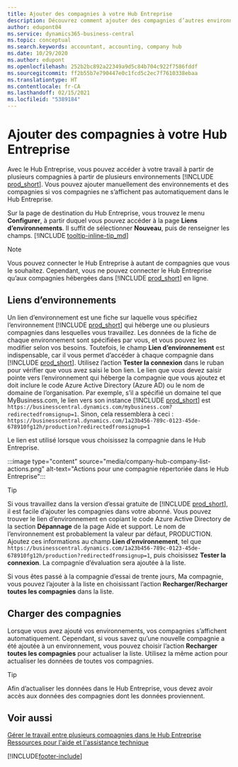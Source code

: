 ```yaml
---
title: Ajouter des compagnies à votre Hub Entreprise
description: Découvrez comment ajouter des compagnies d’autres environnements Business Central à votre Hub Entreprise afin de pouvoir gérer le travail dans tous les environnements.
author: edupont04
ms.service: dynamics365-business-central
ms.topic: conceptual
ms.search.keywords: accountant, accounting, company hub
ms.date: 10/29/2020
ms.author: edupont
ms.openlocfilehash: 252b2bc892a22349a9d5c84b704c922f7586fddf
ms.sourcegitcommit: ff2b55b7e790447e0c1fcd5c2ec7f7610338ebaa
ms.translationtype: HT
ms.contentlocale: fr-CA
ms.lasthandoff: 02/15/2021
ms.locfileid: "5389184"
---
```

# <a name="add-companies-to-your-company-hub"></a>Ajouter des compagnies à votre Hub Entreprise

Avec le Hub Entreprise, vous pouvez accéder à votre travail à partir de plusieurs compagnies à partir de plusieurs environnements [!INCLUDE [prod_short](includes/prod_short.md)]. Vous pouvez ajouter manuellement des environnements et des compagnies si vos compagnies ne s’affichent pas automatiquement dans le Hub Entreprise.  

Sur la page de destination du Hub Entreprise, vous trouvez le menu **Configurer**, à partir duquel vous pouvez accéder à la page **Liens d’environnements**. Il suffit de sélectionner **Nouveau**, puis de renseigner les champs. [!INCLUDE [tooltip-inline-tip_md](includes/tooltip-inline-tip_md.md)]  

> [!NOTE]
> Vous pouvez connecter le Hub Entreprise à autant de compagnies que vous le souhaitez. Cependant, vous ne pouvez connecter le Hub Entreprise qu’aux compagnies hébergées dans [!INCLUDE [prod_short](includes/prod_short.md)] en ligne.

## <a name="environment-links"></a>Liens d’environnements

Un lien d’environnement est une fiche sur laquelle vous spécifiez l’environnement [!INCLUDE [prod_short](includes/prod_short.md)] qui héberge une ou plusieurs compagnies dans lesquelles vous travaillez. Les données de la fiche de chaque environnement sont spécifiées par vous, et vous pouvez les modifier selon vos besoins. Toutefois, le champ **Lien d’environnement** est indispensable, car il vous permet d’accéder à chaque compagnie dans [!INCLUDE [prod_short](includes/prod_short.md)]. Utilisez l’action **Tester la connexion** dans le ruban pour vérifier que vous avez saisi le bon lien. Le lien que vous devez saisir pointe vers l’environnement qui héberge la compagnie que vous ajoutez et doit inclure le code Azure Active Directory (Azure AD) ou le nom de domaine de l’organisation. Par exemple, s’il a spécifié un domaine tel que MyBusiness.com, le lien vers son instance [!INCLUDE [prod_short](includes/prod_short.md)] est ```https://businesscentral.dynamics.com/mybusiness.com?redirectedfromsignup=1```. Sinon, cela ressemblera à ceci : ```https://businesscentral.dynamics.com/1a23b456-789c-0123-45de-678910fg12h/production?redirectedfromsignup=1```  

Le lien est utilisé lorsque vous choisissez la compagnie dans le Hub Entreprise.  

:::image type="content" source="media/company-hub-company-list-actions.png" alt-text="Actions pour une compagnie répertoriée dans le Hub Entreprise":::

> [!TIP]
> Si vous travaillez dans la version d’essai gratuite de [!INCLUDE [prod_short](includes/prod_short.md)], il est facile d’ajouter les compagnies dans votre abonné. Vous pouvez trouver le lien d’environnement en copiant le code Azure Active Directory de la section **Dépannage** de la page Aide et support. Le nom de l’environnement est probablement la valeur par défaut, PRODUCTION. Ajoutez ces informations au champ **Lien d’environnement**, tel que ```https://businesscentral.dynamics.com/1a23b456-789c-0123-45de-678910fg12h/production?redirectedfromsignup=1```, puis choisissez **Tester la connexion**. La compagnie d’évaluation sera ajoutée à la liste.
>
> Si vous êtes passé à la compagnie d’essai de trente jours, Ma compagnie, vous pouvez l’ajouter à la liste en choisissant l’action **Recharger/Recharger toutes les compagnies** dans la liste.

## <a name="load-companies"></a>Charger des compagnies

Lorsque vous avez ajouté vos environnements, vos compagnies s’affichent automatiquement. Cependant, si vous savez qu’une nouvelle compagnie a été ajoutée à un environnement, vous pouvez choisir l’action **Recharger toutes les compagnies** pour actualiser la liste. Utilisez la même action pour actualiser les données de toutes vos compagnies.  

> [!TIP]
> Afin d’actualiser les données dans le Hub Entreprise, vous devez avoir accès aux données des compagnies dont les données proviennent.

## <a name="see-also"></a>Voir aussi

[Gérer le travail entre plusieurs compagnies dans le Hub Entreprise](company-hub.md)  
[Ressources pour l'aide et l'assistance technique](product-help-and-support.md)  


[!INCLUDE[footer-include](includes/footer-banner.md)]